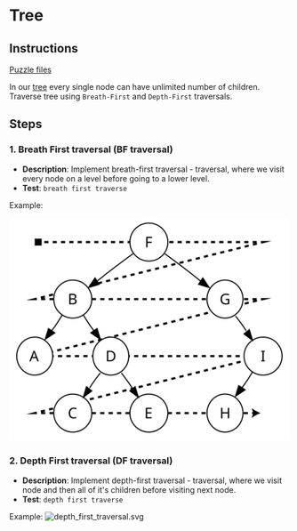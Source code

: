 # Tree

## Instructions

[Puzzle files](.)

In our [tree](https://en.wikipedia.org/wiki/Tree_(data_structure)) every single node can have unlimited number of children. Traverse tree
using `Breath-First` and `Depth-First` traversals.

## Steps

### 1. Breath First traversal (BF traversal)

* **Description**: Implement breath-first traversal - traversal, where we visit every node on a level before going to a lower
  level.
* **Test**: `breath first traverse`

Example:

![breadth_first_traversal.svg](misc/breadth_first_traversal.svg)

### 2. Depth First traversal (DF traversal)

* **Description**: Implement depth-first traversal - traversal, where we visit node and then all of it's children before visiting next
  node.
* **Test**: `depth first traverse`

Example:
![depth_first_traversal.svg](misc/depth_first_traversal.svg)
